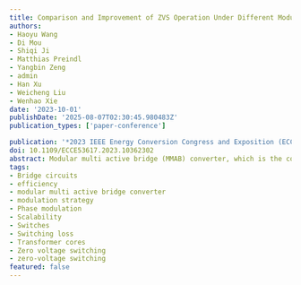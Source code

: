```yaml
---
title: Comparison and Improvement of ZVS Operation Under Different Modulation Strategies for Modular Multi Active Bridge Converters
authors:
- Haoyu Wang
- Di Mou
- Shiqi Ji
- Matthias Preindl
- Yangbin Zeng
- admin
- Han Xu
- Weicheng Liu
- Wenhao Xie
date: '2023-10-01'
publishDate: '2025-08-07T02:30:45.980483Z'
publication_types: ['paper-conference']

publication: '*2023 IEEE Energy Conversion Congress and Exposition (ECCE)*'
doi: 10.1109/ECCE53617.2023.10362302
abstract: Modular multi active bridge (MMAB) converter, which is the core of high-frequency-link-based power electronic transformers, can provide multiple dc ports for flexible interconnection among regional power grids with different voltage levels and forms. Besides merits of galvanic isolation and exceptional scalability, MMAB converters have inherent zero-voltage-switching (ZVS) turn-on operation under phase-shift modulation, which substantially reduces switching losses and leads to high efficiency. However, ZVS characteristics of the converters cannot be guaranteed under traditional single phase-shift modulation. Therefore, modulation techniques with additional control degrees of freedom, such as common phase-shift and universal phase-shift modulation strategies, are introduced to improve the ZVS performance of the converters over a wide operation range. A comparison of ZVS operation under diverse modulation strategies is analyzed in detail, and experimental results with tested efficiencies under extreme conditions have verified the ZVS analysis and improved effects.
tags:
- Bridge circuits
- efficiency
- modular multi active bridge converter
- modulation strategy
- Phase modulation
- Scalability
- Switches
- Switching loss
- Transformer cores
- Zero voltage switching
- zero-voltage switching
featured: false
---
```

